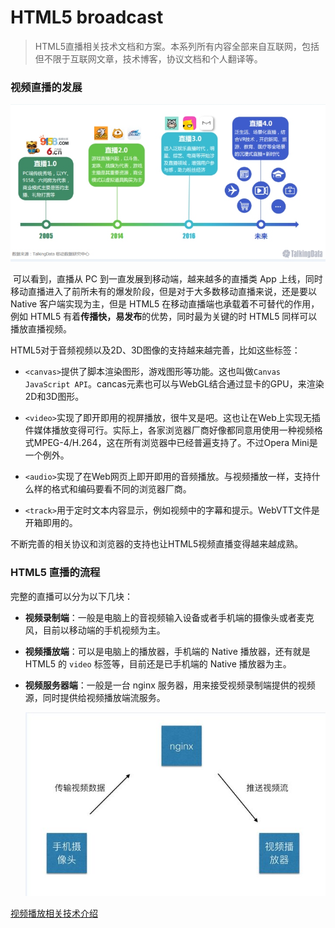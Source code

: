 # HTML5 broadcast



>  HTML5直播相关技术文档和方案。本系列所有内容全部来自互联网，包括但不限于互联网文章，技术博客，协议文档和个人翻译等。

### 视频直播的发展

![发展](./img/1.jpg)

​	可以看到，直播从 PC 到一直发展到移动端，越来越多的直播类 App 上线，同时移动直播进入了前所未有的爆发阶段，但是对于大多数移动直播来说，还是要以 Native 客户端实现为主，但是 HTML5 在移动直播端也承载着不可替代的作用，例如 HTML5 有着**传播快，易发布**的优势，同时最为关键的时 HTML5 同样可以播放直播视频。

HTML5对于音频视频以及2D、3D图像的支持越来越完善，比如这些标签：

- `<canvas>`提供了脚本渲染图形，游戏图形等功能。这也叫做`Canvas JavaScript API`。cancas元素也可以与WebGL结合通过显卡的GPU，来渲染2D和3D图形。


- `<video>`实现了即开即用的视屏播放，很牛叉是吧。这也让在Web上实现无插件媒体播放变得可行。实际上，各家浏览器厂商好像都同意用使用一种视频格式MPEG-4/H.264，这在所有浏览器中已经普遍支持了。不过Opera Mini是一个例外。


- `<audio>`实现了在Web网页上即开即用的音频播放。与视频播放一样，支持什么样的格式和编码要看不同的浏览器厂商。
- `<track>`用于定时文本内容显示，例如视频中的字幕和提示。WebVTT文件是开箱即用的。

不断完善的相关协议和浏览器的支持也让HTML5视频直播变得越来越成熟。

### HTML5 直播的流程

完整的直播可以分为以下几块：

* **视频录制端**：一般是电脑上的音视频输入设备或者手机端的摄像头或者麦克风，目前以移动端的手机视频为主。

* **视频播放端**：可以是电脑上的播放器，手机端的 Native 播放器，还有就是 HTML5 的 `video` 标签等，目前还是已手机端的 Native 播放器为主。

* **视频服务器端**：一般是一台 nginx 服务器，用来接受视频录制端提供的视频源，同时提供给视频播放端流服务。

  ![直播流](./img/2.jpg)





[视频播放相关技术介绍](./Introduction.md)





